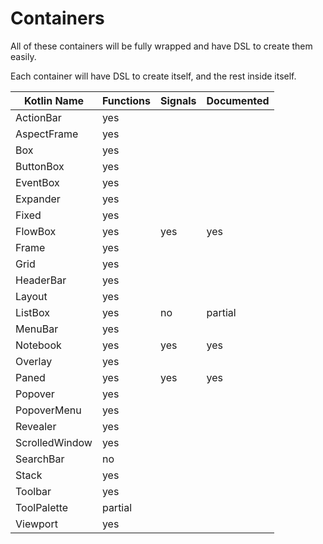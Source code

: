 # Containers
All of these containers will be fully wrapped and have DSL to create them easily.

Each container will have DSL to create itself, and the rest inside itself.

| Kotlin Name         | Functions | Signals   | Documented    |
| ------------------- | --------- | --------- | ------------- |
| ActionBar           | yes       |
| AspectFrame         | yes       |
| Box                 | yes       |
| ButtonBox           | yes       |
| EventBox            | yes       |
| Expander            | yes       |
| Fixed               | yes       |
| FlowBox             | yes       | yes       | yes
| Frame               | yes       |
| Grid                | yes       |
| HeaderBar           | yes       |
| Layout              | yes       |
| ListBox             | yes       | no        | partial
| MenuBar             | yes       |
| Notebook            | yes       | yes       | yes
| Overlay             | yes       |
| Paned               | yes       | yes       | yes
| Popover             | yes       |
| PopoverMenu         | yes       |
| Revealer            | yes       |
| ScrolledWindow      | yes       |
| SearchBar           | no        |
| Stack               | yes       |
| Toolbar             | yes       |
| ToolPalette         | partial   |
| Viewport            | yes       |
